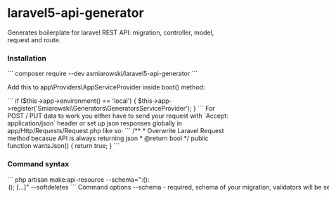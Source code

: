 # laravel5-api-generator
Generates boilerplate for laravel REST API: migration, controller, model, request and route.

<h3>Installation</h3>
```
composer require --dev asmiarowski/laravel5-api-generator
```
<p>Add this to app\Providers\AppServiceProvider inside boot() method:</p>
```
if ($this->app->environment() == 'local') {
    $this->app->register('Smiarowski\Generators\GeneratorsServiceProvider');
}
```
For POST / PUT data to work you either have to send your request with `Accept: application/json` header or set up json responses globally in app/Http/Requests/Request.php like so:
```
/**
 * Overwrite Laravel Request method becasue API is always returning json
 * @return bool
 */
public function wantsJson()
{
    return true;
}
```
<h3>Command syntax</h3>
```
php artisan make:api-resource <table_name> --schema="<column_name>:<column_type>(<arguments>):<option>(<arguments>); [...]" --softdeletes
```
<h3>Command options</h3>
<p>--schema - required, schema of your migration, validators will be set based on fields and types specified.</p>
<p>--softdeletes - optional, add softDeletes() to migration</p>
<h3>Column types</h3>
<p>http://laravel.com/docs/5.1/migrations#creating-columns</p>
<h3>Custom types</h3>
<p>- email - puts string type column in your migration and email validation for your request</p>
<h3>Column options</h3> 
<p>foreign, index, unique, default, nullable, first, after, unsigned</p>
<h3>Example command</h3>
```
php artisan make:api-resource emails --schema="email:email:unique; title:string; body:text; status:integer:default(1); user_id:integer:foreign(users)" --softdeletes
```
<p>Creates:</p> 
<p>app/Http/Controllers/EmailController.php</p>
<p>app/Htpp/Requests/EmailRequest.php</p>
<p>app/Email.php</p>
<p>database/migrations/*timestamp*_create_emails_table.php</p>
<p>And appends resource routes to app/routes.php with pattern for id of the resource.</p>
